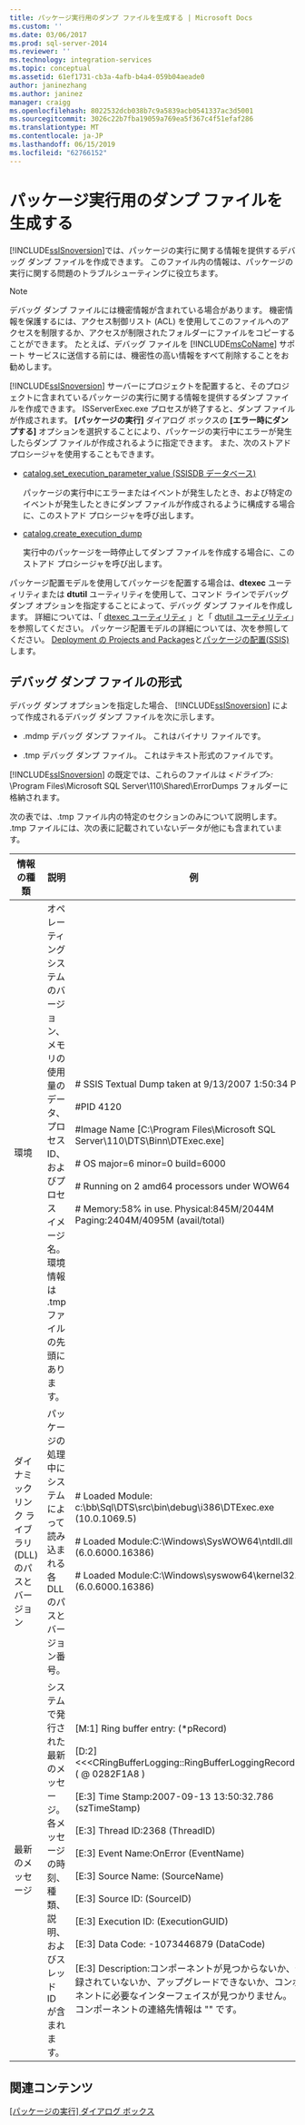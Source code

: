```yaml
---
title: パッケージ実行用のダンプ ファイルを生成する | Microsoft Docs
ms.custom: ''
ms.date: 03/06/2017
ms.prod: sql-server-2014
ms.reviewer: ''
ms.technology: integration-services
ms.topic: conceptual
ms.assetid: 61ef1731-cb3a-4afb-b4a4-059b04aeade0
author: janinezhang
ms.author: janinez
manager: craigg
ms.openlocfilehash: 8022532dcb038b7c9a5839acb0541337ac3d5001
ms.sourcegitcommit: 3026c22b7fba19059a769ea5f367c4f51efaf286
ms.translationtype: MT
ms.contentlocale: ja-JP
ms.lasthandoff: 06/15/2019
ms.locfileid: "62766152"
---
```

# <a name="generating-dump-files-for-package-execution"></a>パッケージ実行用のダンプ ファイルを生成する
  [!INCLUDE[ssISnoversion](../../includes/ssisnoversion-md.md)]では、パッケージの実行に関する情報を提供するデバッグ ダンプ ファイルを作成できます。 このファイル内の情報は、パッケージの実行に関する問題のトラブルシューティングに役立ちます。  
  
> [!NOTE]  
>  デバッグ ダンプ ファイルには機密情報が含まれている場合があります。 機密情報を保護するには、アクセス制御リスト (ACL) を使用してこのファイルへのアクセスを制限するか、アクセスが制限されたフォルダーにファイルをコピーすることができます。 たとえば、デバッグ ファイルを [!INCLUDE[msCoName](../../includes/msconame-md.md)] サポート サービスに送信する前には、機密性の高い情報をすべて削除することをお勧めします。  
  
 [!INCLUDE[ssISnoversion](../../includes/ssisnoversion-md.md)] サーバーにプロジェクトを配置すると、そのプロジェクトに含まれているパッケージの実行に関する情報を提供するダンプ ファイルを作成できます。 ISServerExec.exe プロセスが終了すると、ダンプ ファイルが作成されます。 **[パッケージの実行]** ダイアログ ボックスの **[エラー時にダンプする]** オプションを選択することにより、パッケージの実行中にエラーが発生したらダンプ ファイルが作成されるように指定できます。 また、次のストアド プロシージャを使用することもできます。  
  
-   [catalog.set_execution_parameter_value (SSISDB データベース)](/sql/integration-services/system-stored-procedures/catalog-set-execution-parameter-value-ssisdb-database)  
  
     パッケージの実行中にエラーまたはイベントが発生したとき、および特定のイベントが発生したときにダンプ ファイルが作成されるように構成する場合に、このストアド プロシージャを呼び出します。  
  
-   [catalog.create_execution_dump](/sql/integration-services/system-stored-procedures/catalog-create-execution-dump)  
  
     実行中のパッケージを一時停止してダンプ ファイルを作成する場合に、このストアド プロシージャを呼び出します。  
  
 パッケージ配置モデルを使用してパッケージを配置する場合は、**dtexec** ユーティリティまたは **dtutil** ユーティリティを使用して、コマンド ラインでデバッグ ダンプ オプションを指定することによって、デバッグ ダンプ ファイルを作成します。 詳細については、「 [dtexec ユーティリティ](../packages/dtexec-utility.md) 」と「 [dtutil ユーティリティ](../dtutil-utility.md)」を参照してください。 パッケージ配置モデルの詳細については、次を参照してください。 [Deployment の Projects and Packages](../packages/deploy-integration-services-ssis-projects-and-packages.md)と[パッケージの配置&#40;SSIS&#41;](../packages/legacy-package-deployment-ssis.md)します。  
  
## <a name="debug-dump-file-format"></a>デバッグ ダンプ ファイルの形式  
 デバッグ ダンプ オプションを指定した場合、 [!INCLUDE[ssISnoversion](../../includes/ssisnoversion-md.md)] によって作成されるデバッグ ダンプ ファイルを次に示します。  
  
-   .mdmp デバッグ ダンプ ファイル。 これはバイナリ ファイルです。  
  
-   .tmp デバッグ ダンプ ファイル。 これはテキスト形式のファイルです。  
  
 [!INCLUDE[ssISnoversion](../../includes/ssisnoversion-md.md)] の既定では、これらのファイルは *\<ドライブ>:* \Program Files\Microsoft SQL Server\110\Shared\ErrorDumps フォルダーに格納されます。  
  
 次の表では、.tmp ファイル内の特定のセクションのみについて説明します。 .tmp ファイルには、次の表に記載されていないデータが他にも含まれています。  
  
|情報の種類|説明|例|  
|-------------------------|-----------------|-------------|  
|環境|オペレーティング システムのバージョン、メモリの使用量のデータ、プロセス ID、およびプロセス イメージ名。 環境情報は .tmp ファイルの先頭にあります。|# SSIS Textual Dump taken at 9/13/2007 1:50:34 PM<br /><br /> #PID 4120<br /><br /> #Image Name [C:\Program Files\Microsoft SQL Server\110\DTS\Binn\DTExec.exe]<br /><br /> # OS major=6 minor=0 build=6000<br /><br /> # Running on 2 amd64 processors under WOW64<br /><br /> # Memory:58% in use. Physical:845M/2044M  Paging:2404M/4095M (avail/total)|  
|ダイナミック リンク ライブラリ (DLL) のパスとバージョン|パッケージの処理中にシステムによって読み込まれる各 DLL のパスとバージョン番号。|# Loaded Module: c:\bb\Sql\DTS\src\bin\debug\i386\DTExec.exe (10.0.1069.5)<br /><br /> # Loaded Module:C:\Windows\SysWOW64\ntdll.dll (6.0.6000.16386)<br /><br /> # Loaded Module:C:\Windows\syswow64\kernel32.dll (6.0.6000.16386)|  
|最新のメッセージ|システムで発行された最新のメッセージ。 各メッセージの時刻、種類、説明、およびスレッド ID が含まれます。|[M:1]   Ring buffer entry:              (*pRecord)<br /><br /> [D:2]      <<\<CRingBufferLogging::RingBufferLoggingRecord>>> ( \@ 0282F1A8 )<br /><br /> [E:3]         Time Stamp:2007-09-13 13:50:32.786      (szTimeStamp)<br /><br /> [E:3]         Thread ID:2368           (ThreadID)<br /><br /> [E:3]         Event Name:OnError                        (EventName)<br /><br /> [E:3]         Source Name:              (SourceName)<br /><br /> [E:3]         Source ID:                      (SourceID)<br /><br /> [E:3]         Execution ID:               (ExecutionGUID)<br /><br /> [E:3]         Data Code: -1073446879              (DataCode)<br /><br /> [E:3]         Description:コンポーネントが見つからないか、登録されていないか、アップグレードできないか、コンポーネントに必要なインターフェイスが見つかりません。 このコンポーネントの連絡先情報は "" です。|  
  
## <a name="related-content"></a>関連コンテンツ  
 [[パッケージの実行] ダイアログ ボックス](../execute-package-dialog-box.md)  
  
  
